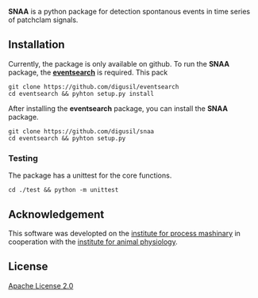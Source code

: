 **SNAA** is a python package for detection spontanous events in time series of patchclam signals.

## Installation
Currently, the package is only available on github. To run the **SNAA** package, the [**eventsearch**](https://github.com/digusil/eventsearch) is required. This pack
```shell
git clone https://github.com/digusil/eventsearch
cd eventsearch && pyhton setup.py install
```

After installing the **eventsearch** package, you can install the **SNAA** package.
```shell
git clone https://github.com/digusil/snaa
cd eventsearch && pyhton setup.py
```

### Testing
The package has a unittest for the core functions.
```shell
cd ./test && python -m unittest
```

## Acknowledgement
This software was developted on the [institute for process mashinary](https://www.ipat.tf.fau.eu) in cooperation with the [institute for animal physiology](https://www.tierphys.nat.fau.de). 

## License
[Apache License 2.0](LICENSE.txt)
